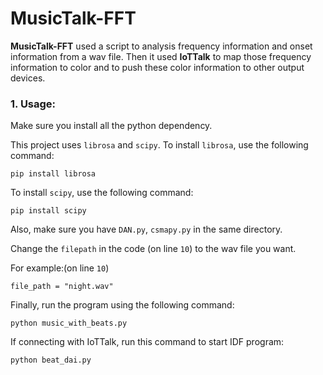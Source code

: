 # MusicTalk-FFT

**MusicTalk-FFT** used a script to analysis frequency information and onset information from a wav file. Then it used **IoTTalk** to map those frequency information to color and to push these color information to other output devices.

### 1. Usage:

Make sure you install all the python dependency.

This project uses `librosa` and `scipy`. To install `librosa`, use the following command:

```=shell
pip install librosa
```

To install `scipy`, use the following command:

```=shell
pip install scipy
```

Also, make sure you have `DAN.py`, `csmapy.py` in the same directory.

Change the `filepath` in the code (on line `10`) to the wav file you want.

For example:(on line `10`)

```=python
file_path = "night.wav"
```

Finally, run the program using the following command:

```=bash
python music_with_beats.py
```

If connecting with IoTTalk, run this command to start IDF program:

```=bash
python beat_dai.py
```



